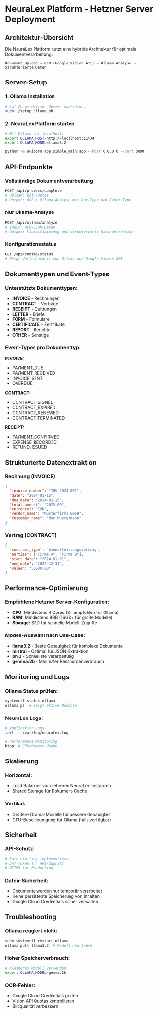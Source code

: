 # NeuraLex Platform - Hetzner Server Deployment

## Architektur-Übersicht

Die NeuraLex Platform nutzt eine hybride Architektur für optimale Dokumentverarbeitung:

```
Dokument Upload → OCR (Google Vision API) → Ollama Analyse → Strukturierte Daten
```

## Server-Setup

### 1. Ollama Installation
```bash
# Auf Ihrem Hetzner Server ausführen:
sudo ./setup_ollama.sh
```

### 2. NeuraLex Platform starten
```bash
# Mit Ollama auf localhost:
export OLLAMA_HOST=http://localhost:11434
export OLLAMA_MODEL=llama3.2

python -m uvicorn app.simple_main:app --host 0.0.0.0 --port 5000
```

## API-Endpunkte

### Vollständige Dokumentverarbeitung
```bash
POST /api/process/complete
# Upload: Bild-Datei
# Output: OCR + Ollama-Analyse mit Doc-Type und Event-Type
```

### Nur Ollama-Analyse
```bash
POST /api/ollama/analyze
# Input: OCR-JSON-Daten
# Output: Klassifizierung und strukturierte Datenextraktion
```

### Konfigurationsstatus
```bash
GET /api/config/status
# Zeigt Verfügbarkeit von Ollama und Google Vision API
```

## Dokumenttypen und Event-Types

### Unterstützte Dokumenttypen:
- **INVOICE** - Rechnungen
- **CONTRACT** - Verträge
- **RECEIPT** - Quittungen
- **LETTER** - Briefe
- **FORM** - Formulare
- **CERTIFICATE** - Zertifikate
- **REPORT** - Berichte
- **OTHER** - Sonstige

### Event-Types pro Dokumenttyp:

**INVOICE:**
- PAYMENT_DUE
- PAYMENT_RECEIVED
- INVOICE_SENT
- OVERDUE

**CONTRACT:**
- CONTRACT_SIGNED
- CONTRACT_EXPIRED
- CONTRACT_RENEWED
- CONTRACT_TERMINATED

**RECEIPT:**
- PAYMENT_CONFIRMED
- EXPENSE_RECORDED
- REFUND_ISSUED

## Strukturierte Datenextraktion

### Rechnung (INVOICE)
```json
{
  "invoice_number": "INV-2024-001",
  "date": "2024-01-15",
  "due_date": "2024-02-15",
  "total_amount": "2023.00",
  "currency": "EUR",
  "vendor_name": "Musterfirma GmbH",
  "customer_name": "Max Mustermann"
}
```

### Vertrag (CONTRACT)
```json
{
  "contract_type": "Dienstleistungsvertrag",
  "parties": ["Firma A", "Firma B"],
  "start_date": "2024-01-01",
  "end_date": "2024-12-31",
  "value": "50000.00"
}
```

## Performance-Optimierung

### Empfohlene Hetzner Server-Konfiguration:
- **CPU:** Mindestens 4 Cores (8+ empfohlen für Ollama)
- **RAM:** Mindestens 8GB (16GB+ für große Modelle)
- **Storage:** SSD für schnelle Modell-Zugriffe

### Modell-Auswahl nach Use-Case:
- **llama3.2** - Beste Genauigkeit für komplexe Dokumente
- **mistral** - Optimal für JSON-Extraktion
- **phi3** - Schnellste Verarbeitung
- **gemma:2b** - Minimaler Ressourcenverbrauch

## Monitoring und Logs

### Ollama Status prüfen:
```bash
systemctl status ollama
ollama ps  # Zeigt aktive Modelle
```

### NeuraLex Logs:
```bash
# Application Logs
tail -f /var/log/neuralex.log

# Performance Monitoring
htop  # CPU/Memory Usage
```

## Skalierung

### Horizontal:
- Load Balancer vor mehreren NeuraLex-Instanzen
- Shared Storage für Dokument-Cache

### Vertikal:
- Größere Ollama-Modelle für bessere Genauigkeit
- GPU-Beschleunigung für Ollama (falls verfügbar)

## Sicherheit

### API-Schutz:
```bash
# Rate Limiting implementieren
# JWT-Token für API-Zugriff
# HTTPS für Production
```

### Daten-Sicherheit:
- Dokumente werden nur temporär verarbeitet
- Keine persistente Speicherung von Inhalten
- Google Cloud Credentials sicher verwalten

## Troubleshooting

### Ollama reagiert nicht:
```bash
sudo systemctl restart ollama
ollama pull llama3.2  # Modell neu laden
```

### Hoher Speicherverbrauch:
```bash
# Kleineres Modell verwenden
export OLLAMA_MODEL=gemma:2b
```

### OCR-Fehler:
- Google Cloud Credentials prüfen
- Vision API Quotas kontrollieren
- Bildqualität verbessern